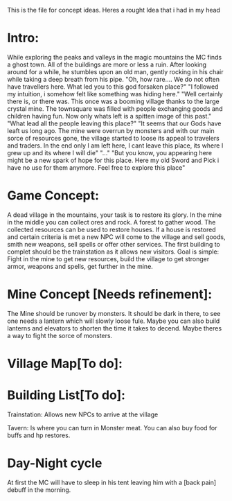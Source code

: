 This is the file for concept ideas. Heres a rought Idea that i had in my head

# Intro:

While exploring the peaks and valleys in the magic mountains the MC finds a ghost town. All of the buildings are more or less a ruin. After looking around for a while, he stumbles upon an old man, gently rocking in his chair while taking a deep breath from his pipe. 
"Oh, how rare.... We do not often have travellers here. What led you to this god forsaken place?"
"I followed my intuition, i somehow felt like something was hiding here."
"Well certainly there is, or there was. This once was a booming village thanks to the large crystal mine. The townsquare was filled with people exchanging goods and children having fun. Now only whats left is a spitten image of this past."
"What lead all the people leaving this place?"
"It seems that our Gods have leaft us long ago. The mine were overrun by monsters and with our main sorce of resources gone, the village started to loose its appeal to travelers and traders. In the end only I am left here, I cant leave this place, its where I grew up and its where I will die"
"..."
"But you know, you appearing here might be a new spark of hope for this place. Here my old Sword and Pick i have no use for them anymore. Feel free to explore this place"

# Game Concept:

A dead village in the mountains, your task is to restore its glory. In the mine in the middle you can collect ores and rock. A forest to gather wood. The collected resources can be used to restore houses. If a house is restored and certain criteria is met a new NPC will come to the village and sell goods, smith new weapons, sell spells or offer other services. The first building to complet should be the trainstation as it allows new visitors. Goal is simple: Fight in the mine to get new resources, build the village to get stronger armor, weapons and spells, get further in the mine.

# Mine Concept [Needs refinement]:

The Mine should be runover by monsters. It should be dark in there, to see one needs a lantern which will slowly loose fule. Maybe you can also build lanterns and elevators to shorten the time it takes to decend. Maybe theres a way to fight the sorce of monsters.

# Village Map[To do]:



# Building List[To do]:

Trainstation:
Allows new NPCs to arrive at the village 

Tavern: 
Is where you can turn in Monster meat. You can also buy food for buffs and hp restores.


# Day-Night cycle

At first the MC will have to sleep in his tent leaving him with a [back pain] debuff in the morning.


